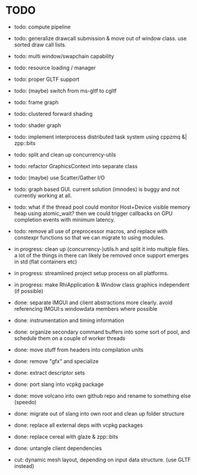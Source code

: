 # TODO

* todo: compute pipeline
* todo: generalize drawcall submission & move out of window class. use sorted draw call lists.
* todo: multi window/swapchain capability
* todo: resource loading / manager
* todo: proper GLTF support
* todo: (maybe) switch from ms-gltf to cgltf
* todo: frame graph
* todo: clustered forward shading
* todo: shader graph
* todo: implement interprocess distributed task system using cppzmq &| zpp::bits
* todo: split and clean up concurrency-utils
* todo: refactor GraphicsContext into separate class
* todo: (maybe) use Scatter/Gather I/O
* todo: graph based GUI. current solution (imnodes) is buggy and not currently working at all.
* todo: what if the thread pool could monitor Host+Device visible memory heap using atomic_wait? then we could trigger callbacks on GPU completion events with minimum latency.
* todo: remove all use of preprocessor macros, and replace with constexpr functions so that we can migrate to using modules.

* in progress: clean up (concurrency-)utils.h and split it into multiple files. a lot of the things in there can likely be removed once support emerges in std (flat containers etc)
* in progress: streamlined project setup process on all platforms.
* in progress: make RhiApplication & Window class graphics independent (if possible)

* done: separate IMGUI and client abstractions more clearly. avoid referencing IMGUI:s windowdata members where possible
* done: instrumentation and timing information
* done: organize secondary command buffers into some sort of pool, and schedule them on a couple of worker threads
* done: move stuff from headers into compilation units
* done: remove "gfx" and specialize
* done: extract descriptor sets
* done: port slang into vcpkg package
* done: move volcano into own github repo and rename to something else (speedo)
* done: migrate out of slang into own root and clean up folder structure
* done: replace all external deps with vcpkg packages
* done: replace cereal with glaze & zpp::bits
* done: untangle client dependencies

* cut: dynamic mesh layout, depending on input data structure. (use GLTF instead)

